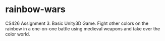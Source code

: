 # rainbow-wars
CS426 Assignment 3. Basic Unity3D Game. Fight other colors on the rainbow in a one-on-one battle using medieval weapons and take over the color world.
